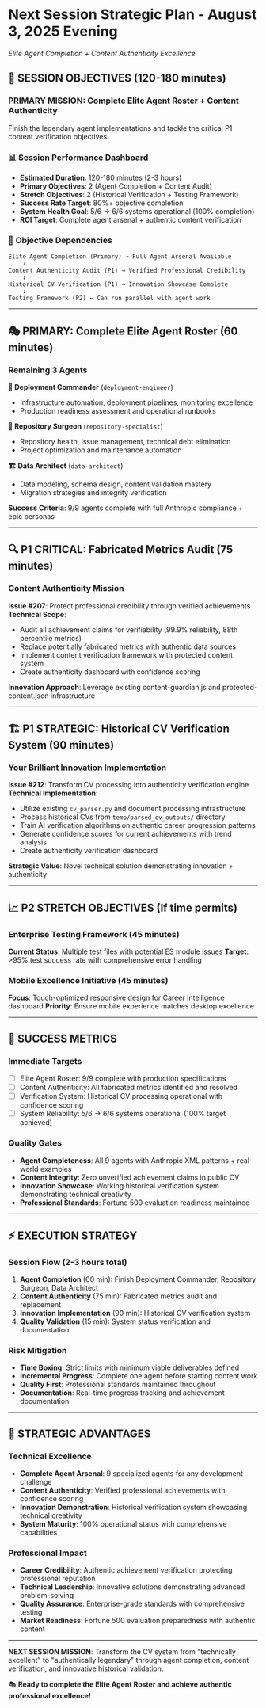 # Next Session Strategic Plan - August 3, 2025 Evening
*Elite Agent Completion + Content Authenticity Excellence*

## 🎯 **SESSION OBJECTIVES** (120-180 minutes)

### **PRIMARY MISSION**: Complete Elite Agent Roster + Content Authenticity
Finish the legendary agent implementations and tackle the critical P1 content verification objectives.

### 📊 **Session Performance Dashboard**
- **Estimated Duration**: 120-180 minutes (2-3 hours)
- **Primary Objectives**: 2 (Agent Completion + Content Audit)
- **Stretch Objectives**: 2 (Historical Verification + Testing Framework)
- **Success Rate Target**: 80%+ objective completion
- **System Health Goal**: 5/6 → 6/6 systems operational (100% completion)
- **ROI Target**: Complete agent arsenal + authentic content verification

### 🔗 **Objective Dependencies**
```
Elite Agent Completion (Primary) → Full Agent Arsenal Available
    ↓
Content Authenticity Audit (P1) → Verified Professional Credibility
    ↓
Historical CV Verification (P1) → Innovation Showcase Complete
    ↓
Testing Framework (P2) ← Can run parallel with agent work
```

---

## 🎭 **PRIMARY: Complete Elite Agent Roster** (60 minutes)

### **Remaining 3 Agents**
**🚀 Deployment Commander** (`deployment-engineer`)
- Infrastructure automation, deployment pipelines, monitoring excellence
- Production readiness assessment and operational runbooks

**🎯 Repository Surgeon** (`repository-specialist`) 
- Repository health, issue management, technical debt elimination
- Project optimization and maintenance automation

**🏗️ Data Architect** (`data-architect`)
- Data modeling, schema design, content validation mastery
- Migration strategies and integrity verification

**Success Criteria**: 9/9 agents complete with full Anthropic compliance + epic personas

---

## 🔍 **P1 CRITICAL: Fabricated Metrics Audit** (75 minutes)

### **Content Authenticity Mission**
**Issue #207**: Protect professional credibility through verified achievements
**Technical Scope**:
- Audit all achievement claims for verifiability (99.9% reliability, 88th percentile metrics)
- Replace potentially fabricated metrics with authentic data sources
- Implement content verification framework with protected content system
- Create authenticity dashboard with confidence scoring

**Innovation Approach**: Leverage existing content-guardian.js and protected-content.json infrastructure

---

## 🏗️ **P1 STRATEGIC: Historical CV Verification System** (90 minutes)

### **Your Brilliant Innovation Implementation**
**Issue #212**: Transform CV processing into authenticity verification engine
**Technical Implementation**:
- Utilize existing `cv_parser.py` and document processing infrastructure  
- Process historical CVs from `temp/parsed_cv_outputs/` directory
- Train AI verification algorithms on authentic career progression patterns
- Generate confidence scores for current achievements with trend analysis
- Create authenticity verification dashboard

**Strategic Value**: Novel technical solution demonstrating innovation + authenticity

---

## 📈 **P2 STRETCH OBJECTIVES** (If time permits)

### **Enterprise Testing Framework** (45 minutes)
**Current Status**: Multiple test files with potential ES module issues
**Target**: >95% test success rate with comprehensive error handling

### **Mobile Excellence Initiative** (45 minutes)
**Focus**: Touch-optimized responsive design for Career Intelligence dashboard
**Priority**: Ensure mobile experience matches desktop excellence

---

## 🎯 **SUCCESS METRICS**

### **Immediate Targets**
- [ ] Elite Agent Roster: 9/9 complete with production specifications
- [ ] Content Authenticity: All fabricated metrics identified and resolved
- [ ] Verification System: Historical CV processing operational with confidence scoring
- [ ] System Reliability: 5/6 → 6/6 systems operational (100% target achieved)

### **Quality Gates**
- **Agent Completeness**: All 9 agents with Anthropic XML patterns + real-world examples
- **Content Integrity**: Zero unverified achievement claims in public CV
- **Innovation Showcase**: Working historical verification system demonstrating technical creativity
- **Professional Standards**: Fortune 500 evaluation readiness maintained

---

## ⚡ **EXECUTION STRATEGY**

### **Session Flow** (2-3 hours total)
1. **Agent Completion** (60 min): Finish Deployment Commander, Repository Surgeon, Data Architect
2. **Content Authenticity** (75 min): Fabricated metrics audit and replacement
3. **Innovation Implementation** (90 min): Historical CV verification system
4. **Quality Validation** (15 min): System status verification and documentation

### **Risk Mitigation**
- **Time Boxing**: Strict limits with minimum viable deliverables defined
- **Incremental Progress**: Complete one agent before starting content work
- **Quality First**: Professional standards maintained throughout
- **Documentation**: Real-time progress tracking and achievement documentation

---

## 🚀 **STRATEGIC ADVANTAGES**

### **Technical Excellence**
- **Complete Agent Arsenal**: 9 specialized agents for any development challenge
- **Content Authenticity**: Verified professional achievements with confidence scoring
- **Innovation Demonstration**: Historical verification system showcasing technical creativity
- **System Maturity**: 100% operational status with comprehensive capabilities

### **Professional Impact**
- **Career Credibility**: Authentic achievement verification protecting professional reputation
- **Technical Leadership**: Innovative solutions demonstrating advanced problem-solving
- **Quality Assurance**: Enterprise-grade standards with comprehensive testing
- **Market Readiness**: Fortune 500 evaluation preparedness with authentic content

---

**NEXT SESSION MISSION**: Transform the CV system from "technically excellent" to "authentically legendary" through agent completion, content verification, and innovative historical validation.

🎭 **Ready to complete the Elite Agent Roster and achieve authentic professional excellence!**